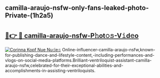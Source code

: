 ## camilla-araujo-nsfw-only-fans​-leaked-photo​-Private-(1h2a5)


# <h2><a href="https://mediaupload.pro?title=camilla-araujo-nsfw&ref=git">🔗👉 🔴 camilla-araujo-nsfw-P𝚑ot𝚘𝚜-V𝚒d𝚎o</a></h2>

[![Corinna Kopf Nue Nu𝚍e𝚜](https://i.imgur.com/0qMVB7G.gif)](https://mediaupload.pro?title=camilla-araujo-nsfw&ref=git)
Online-influencer-camilla-araujo-nsfw,known-for-publishing-dance-and-lifestyle-content,-including-performances-and-vlogs-on-social-media-platforms.Brilliant-ventriloquist-assistant-camilla-araujo-nsfw,celebrated-for-their-exceptional-abilities-and-accomplishments-in-assisting-ventriloquists.  